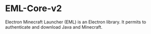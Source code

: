 # EML-Core-v2
 Electron Minecraft Launcher (EML) is an Electron library. It permits to authenticate and download Java and Minecraft.
